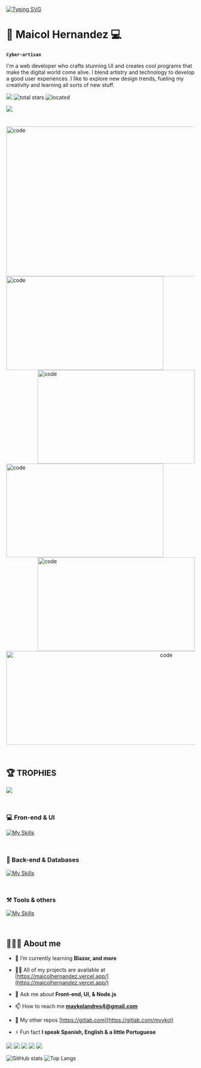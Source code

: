 
[![Typing SVG](https://readme-typing-svg.herokuapp.com?font=Fira+Code&pause=1000&color=02D108&background=000000&width=435&lines=+%3E_+Welcome+to+my+place)](https://git.io/typing-svg)

# 🌆  Maicol Hernandez 💻

**` Cyber-artisan `**

I'm a web developer who crafts stunning UI and creates cool programs that make the digital world come alive. I blend artistry and technology to develop a good user experiences. I like to explore new design trends, fueling my creativity and learning all sorts of new stuff.

   <p align="left">
      <img src="https://custom-icon-badges.demolab.com/badge/-maykolandres4@gmail.com-red?style=for-the-badge&logo=mention&logoColor=white"/> 
      <img alt="total stars" title="Total stars on GitHub" src="https://custom-icon-badges.demolab.com/github/stars/mvykool?color=%23E1AD0E&logo=star&logoColor=white&style=for-the-badge&labelColor=C79600""/>
     <img alt="located" title="located" src="https://custom-icon-badges.demolab.com/badge/Medellin-Col-blue?style=for-the-badge&logo=location&logoColor=white&labelColor=blue"/>
</p>

<img align="center" src="https://spotify-github-profile.vercel.app/api/view?uid=td03971l1rpnxr4fz4605tdmy&cover_image=true&theme=default&show_offline=false&background_color=121212&interchange=false&bar_color=3a9037"/>

# 
<div>
<img src="https://github.com/mvykool/mvykool/assets/87054757/09f6fff6-ec9d-416c-8d05-e4e6f1052bad" alt="code" style="width: 840px; height: 400px; object-fit: cover;" />
<img align="left" alt="code" width="420" height="250" src="https://media.tenor.com/ZvOCunW56s4AAAAd/rain-pixel.gif" />
<img align="right" alt="code" width="420" height="250" src="https://cutewallpaper.org/28/cyberpunk-gif-wallpaper/virtuaverse-cyberpunk-and-pixels-cool-pixel-art-desktop-wallpaper-art-pixel-art.gif" />
</div>
<img align="left" alt="code" width="420" height="250" src="https://wallpaperaccess.com/full/5927911.gif" />
<img align="right" alt="code" width="420" height="250" src="https://cutewallpaper.org/28/cyberpunk-pixel-art-gif-wallpaper/11-cyberpunk-gifs-gif-abyss.gif" />
</br>
<p align="center"><img  alt="code" width="840" height="250" src="https://steamuserimages-a.akamaihd.net/ugc/2438013375536940927/D370DBF7BFC83ED36F783F08A598FFF3E71A1D61/?imw=5000&imh=5000&ima=fit&impolicy=Letterbox&imcolor=%23000000&letterbox=false" /></p>


$~~~~~~~~~~~$


## 🏆 TROPHIES

<!--🏆TROPHY / 🌐WEBSITE: https://github.com/ryo-ma/github-profile-trophy -->
<div align="left">
<img src="https://github-profile-trophy.vercel.app/?username=ryo-ma&theme=radical">
</div>

$~~~~~~~~~~~$

<h3>💻  Fron-end & UI</h3>

[![My Skills](https://skillicons.dev/icons?i=html,css,js,ts,react,angular,redux,tailwind,bootstrap,nextjs,vite,astro)](https://skillicons.dev)

$~~~~~~~~~~~$

<h3>🤖 Back-end & Databases</h3>

[![My Skills](https://skillicons.dev/icons?i=nodejs,express,firebase,mongodb,mysql,prisma,sqlite,cs,dotnet)](https://skillicons.dev)

$~~~~~~~~~~~$

<h3>⚒️ Tools & others</h3>

[![My Skills](https://skillicons.dev/icons?i=vscode,neovim,git,github,gitlab,linux,postman,bash)](https://skillicons.dev)

$~~~~~~~~~~~$
## 👨🏻‍💻 About me

- 🌱 I’m currently learning **Blazor, and more**

- 👨‍💻 All of my projects are available at [https://maicolhernandez.vercel.app/](https://maicolhernandez.vercel.app/)

- 💬 Ask me about **Front-end, UI, & Node.js**

- 📫 How to reach me **maykolandres4@gmail.com**

- 🦊 My other repos [https://gitlab.com](https://gitlab.com/mvykol)

- ⚡ Fun fact **I speak Spanish, English & a little Portuguese**

![](http://github-profile-summary-cards.vercel.app/api/cards/profile-details?username=mvykool&theme=2077)
![](http://github-profile-summary-cards.vercel.app/api/cards/repos-per-language?username=mvykool&theme=2077)
![](http://github-profile-summary-cards.vercel.app/api/cards/most-commit-language?username=mvykool&theme=2077)
![](http://github-profile-summary-cards.vercel.app/api/cards/stats?username=mvykool&theme=2077)
![](http://github-profile-summary-cards.vercel.app/api/cards/productive-time?username=mvykool&theme=2077&utcOffset=8)

![ GitHub stats](https://github-readme-stats.vercel.app/api?username=mvykool&show_icons=true&theme=neon)
![Top Langs](https://github-readme-stats.vercel.app/api/top-langs/?username=mvykool&layout=compact&theme=neon)
